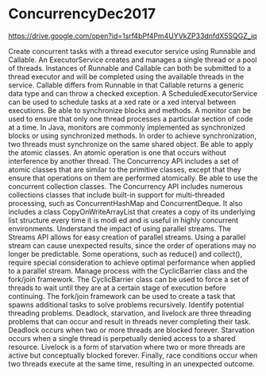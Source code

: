 # ConcurrencyDec2017

https://drive.google.com/open?id=1srf4bPf4Pm4UYVkZP33dnfdX5SQGZ_iq


Create concurrent tasks with a thread executor service using Runnable and Callable. An ExecutorService creates and manages a single thread or a pool of threads. Instances of Runnable and Callable can both be submitted to a thread executor and will be completed using the available threads in the service. Callable differs from Runnable in that Callable returns a generic data type and can throw a checked exception. A ScheduledExecutorService can be used to schedule tasks at a  xed rate or a  xed interval between executions.
Be able to synchronize blocks and methods. A monitor can be used to ensure that only one thread processes a particular section of code at a time. In Java, monitors are commonly implemented as synchronized blocks or using synchronized methods. In order to achieve synchronization, two threads must synchronize on the same shared object.
Be able to apply the atomic classes. An atomic operation is one that occurs without interference by another thread. The Concurrency API includes a set of atomic classes that are similar to the primitive classes, except that they ensure that operations on them are performed atomically.
Be able to use the concurrent collection classes. The Concurrency API includes numerous collections classes that include built-in support for multi-threaded processing, such as ConcurrentHashMap and ConcurrentDeque. It also includes a class CopyOnWriteArrayList that creates a copy of its underlying list structure every time it is modi ed and is useful in highly concurrent environments.
Understand the impact of using parallel streams. The Streams API allows for easy creation of parallel streams. Using a parallel stream can cause unexpected results, since the order of operations may no longer be predictable. Some operations, such as reduce() and collect(), require special consideration to achieve optimal performance when applied to a parallel stream.
Manage process with the CyclicBarrier class and the fork/join framework. The CyclicBarrier class can be used to force a set of threads to wait until they are at a certain stage of execution before continuing. The fork/join framework can be used to create a task that spawns additional tasks to solve problems recursively.
Identify potential threading problems. Deadlock, starvation, and livelock are three threading problems that can occur and result in threads never completing their task. Deadlock occurs when two or more threads are blocked forever. Starvation occurs when
a single thread is perpetually denied access to a shared resource. Livelock is a form of starvation where two or more threads are active but conceptually blocked forever. Finally, race conditions occur when two threads execute at the same time, resulting in an unexpected outcome.
